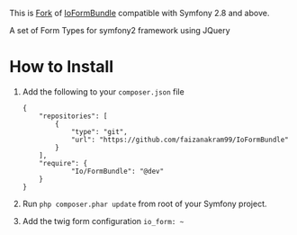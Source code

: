 This is [Fork](https://github.com/hansallis/IoFormBundle) of [IoFormBundle](https://github.com/ioalessio/IoFormBundle) compatible with Symfony 2.8 and above.

A set of Form Types for symfony2 framework using JQuery

How to Install
==============
 1. Add the following to your `composer.json` file
        

        {
            "repositories": [
                {
                    "type": "git",
                    "url": "https://github.com/faizanakram99/IoFormBundle"
                }
            ],
            "require": {
                    "Io/FormBundle": "@dev"
            }
        }      


 2. Run `php composer.phar update` from root of your Symfony project.

 3. Add the twig form configuration `io_form: ~`
